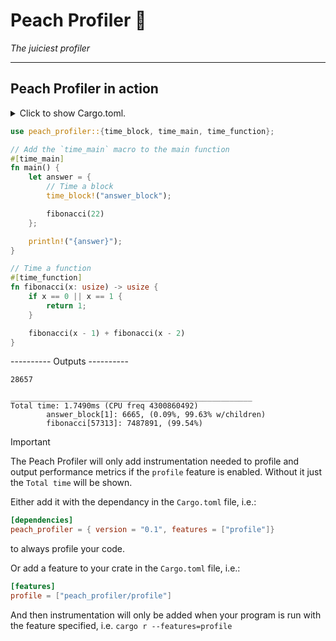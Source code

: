 # Peach Profiler 🍑

_The juiciest profiler_

---

## Peach Profiler in action

<details>
<summary>
Click to show Cargo.toml.
</summary>

```toml
[dependencies]
peach_profiler = "0.1"
# Alternatively list peach_profiler like so to always enable profiling.
# peach_profiler = { version = "0.1", features=["profile"] }

[features]
# Point your profile feature are the peach_profilers profile feature. Running
# with `cargo r --features=profile` will display profile information from run.
# Running without the feature removes all macro generated code.
profile = ["peach_profiler/profile"]

```

</details>
<p></p>

```rust
use peach_profiler::{time_block, time_main, time_function};

// Add the `time_main` macro to the main function
#[time_main]
fn main() {
    let answer = {
        // Time a block
        time_block!("answer_block");

        fibonacci(22)
    };

    println!("{answer}");
}

// Time a function
#[time_function]
fn fibonacci(x: usize) -> usize {
    if x == 0 || x == 1 {
        return 1;
    }

    fibonacci(x - 1) + fibonacci(x - 2)
}
```

---------- Outputs ----------

```console
28657

______________________________________________________
Total time: 1.7490ms (CPU freq 4300860492)
        answer_block[1]: 6665, (0.09%, 99.63% w/children)
        fibonacci[57313]: 7487891, (99.54%)
```

> [!IMPORTANT]
> The Peach Profiler will only add instrumentation needed to profile and
> output performance metrics if the `profile` feature is enabled. Without it
> just the `Total time` will be shown.

Either add it with the dependancy in the `Cargo.toml` file, i.e.:

```toml
[dependencies]
peach_profiler = { version = "0.1", features = ["profile"]}
```

to always profile your code.

Or add a feature to your crate in the `Cargo.toml` file, i.e.:

```toml
[features]
profile = ["peach_profiler/profile"]
```

And then instrumentation will only be added when your program is run with the
feature specified, i.e. `cargo r --features=profile`
